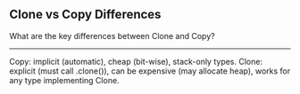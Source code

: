 ## Clone vs Copy Differences

What are the key differences between Clone and Copy?

---

Copy: implicit (automatic), cheap (bit-wise), stack-only types. Clone: explicit (must call .clone()), can be expensive (may allocate heap), works for any type implementing Clone.

